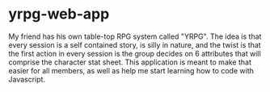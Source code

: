 # yrpg-web-app
My friend has his own table-top RPG system called "YRPG". The idea is that every session is a self contained story, is silly in nature, and the twist is that the first action in every session is the group decides on 6 attributes that will comprise the character stat sheet. This application is meant to make that easier for all members, as well as help me start learning how to code with Javascript. 
